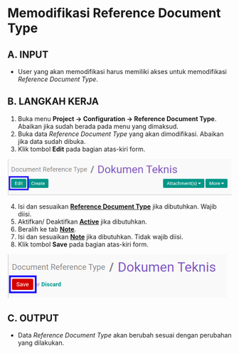 # Memodifikasi Reference Document Type

## A. INPUT

* User yang akan memodifikasi harus memiliki akses untuk memodifikasi *Reference Document Type*.

## B. LANGKAH KERJA

1. Buka menu **Project -> Configuration -> Reference Document Type**. Abaikan jika sudah berada pada menu yang dimaksud.
2. Buka data *Reference Document Type* yang akan dimodifikasi. Abaikan jika data sudah dibuka.
3. Klik tombol **Edit** pada bagian atas-kiri form.

![](../../img/reference-document-type/tombol-edit.png)

4. Isi dan sesuaikan **[Reference Document Type](./penjelasan.md#field-ref-doc-type)** jika dibutuhkan. Wajib diisi.
5. Aktifkan/ Deaktifkan **[Active](./penjelasan.md#field-active)** jika dibutuhkan.
6. Beralih ke tab **[Note](./penjelasan.md#tab-note)**.
7. Isi dan sesuaikan **[Note](./penjelasan.md#field-note)** jika dibutuhkan. Tidak wajib diisi.
8. Klik tombol **Save** pada bagian atas-kiri form.

![](../../img/reference-document-type/tombol-simpan-modifikasi.png)

## C. OUTPUT

* Data *Reference Document Type* akan berubah sesuai dengan perubahan yang dilakukan.
